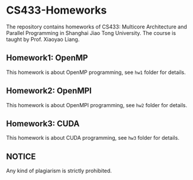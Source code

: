# CS433-Homeworks

The repository contains homeworks of CS433: Multicore Architecture and Parallel Programming in Shanghai Jiao Tong University. The course is taught by Prof. Xiaoyao Liang.

## Homework1: OpenMP

This homework is about OpenMP programming, see `hw1` folder for details.

## Homework2: OpenMPI

This homework is about OpenMPI programming, see `hw2` folder for details.

## Homework3: CUDA

This homework is about CUDA programming, see `hw3` folder for details.

## NOTICE

Any kind of plagiarism is strictly prohibited.
